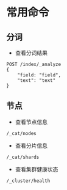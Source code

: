 # 常用命令

## 分词

- 查看分词结果

```shell
POST /index/_analyze
{
    "field: "field",
    "text": "text"
}
```

## 节点

- 查看节点信息

```shell
/_cat/nodes
```

- 查看分片信息

```shell
/_cat/shards
```

- 查看集群健康状态

```shell
/_cluster/health
```

